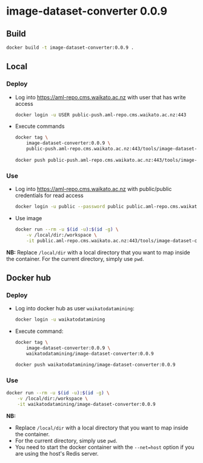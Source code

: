# image-dataset-converter 0.0.9

## Build

```bash
docker build -t image-dataset-converter:0.0.9 .
```

## Local

### Deploy

* Log into https://aml-repo.cms.waikato.ac.nz with user that has write access

  ```bash
  docker login -u USER public-push.aml-repo.cms.waikato.ac.nz:443
  ```

* Execute commands

  ```bash
  docker tag \
      image-dataset-converter:0.0.9 \
      public-push.aml-repo.cms.waikato.ac.nz:443/tools/image-dataset-converter:0.0.9
      
  docker push public-push.aml-repo.cms.waikato.ac.nz:443/tools/image-dataset-converter:0.0.9
  ```

### Use

* Log into https://aml-repo.cms.waikato.ac.nz with public/public credentials for read access

  ```bash
  docker login -u public --password public public.aml-repo.cms.waikato.ac.nz:443
  ```

* Use image

  ```bash
  docker run --rm -u $(id -u):$(id -g) \
      -v /local/dir:/workspace \
      -it public.aml-repo.cms.waikato.ac.nz:443/tools/image-dataset-converter:0.0.9
  ```

**NB:** Replace `/local/dir` with a local directory that you want to map inside the container. 
For the current directory, simply use `pwd`.


## Docker hub

### Deploy

* Log into docker hub as user `waikatodatamining`:

  ```bash
  docker login -u waikatodatamining
  ```

* Execute command:

  ```bash
  docker tag \
      image-dataset-converter:0.0.9 \
      waikatodatamining/image-dataset-converter:0.0.9
  
  docker push waikatodatamining/image-dataset-converter:0.0.9
  ```

### Use

```bash
docker run --rm -u $(id -u):$(id -g) \
    -v /local/dir:/workspace \
    -it waikatodatamining/image-dataset-converter:0.0.9
```

**NB:** 

* Replace `/local/dir` with a local directory that you want to map inside the container. 
* For the current directory, simply use `pwd`.
* You need to start the docker container with the `--net=host` option if you are using the host's Redis server.
